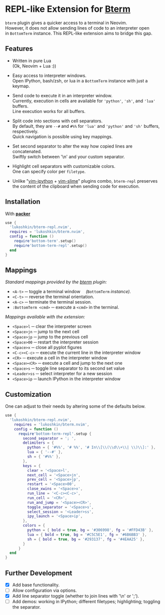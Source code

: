 # REPL-like Extension for [Bterm](https://github.com/lukoshkin/bterm.nvim)

`bterm` plugin gives a quicker access to a terminal in Neovim.  
However, it does not allow sending lines of code to an interpreter open  
in `BottomTerm` instance. This REPL-like extension aims to bridge this gap.


## Features

* Written in pure Lua<br>(Ok, Neovim + Lua :))

* Easy access to interpreter windows.  
  Open IPython, bash/zsh, or lua in a `BottomTerm` instance with just a keymap.

* Send code to execute it in an interpreter window.  
  Currently, execution in cells are available for `'python'`, `'sh'`,
  and `'lua'` buffers.<br>Line execution works for all buffers.

* Split code into sections with cell separators.  
  By default, they are `--#` and `#%%` for `'lua'` and `'python'` and `'sh'`
  buffers, respectively.<br>Quick navigation is possible using key mappings.

* Set second separator to alter the way how copied lines are concatenated.  
  Swiftly switch between '\n' and your custom separator.

* Highlight cell separators with customizable colors.  
  One can specify color per `filetype`.

* Unlike "[vim-ipython](https://github.com/hanschen/vim-ipython-cell)
  \+ [vim-slime](https://github.com/jpalardy/vim-slime)" plugins combo,
  `bterm-repl` preserves<br>the content of the clipboard when sending code for execution.

## Installation

With [**packer**](https://github.com/wbthomason/packer.nvim)

```lua
use {
  'lukoshkin/bterm-repl.nvim',
  requires = 'lukoshkin/bterm.nvim',
  config = function ()
    require'bottom-term'.setup()
    require'bottom-term-repl'.setup()
  end
}
```


## Mappings

_Standard mappings provided by the [bterm](
https://github.com/lukoshkin/bterm.nvim) plugin:_  

* `<A-t>` ─ toggle a terminal window &emsp;_(_`BottomTerm` _instance)._
* `<C-t>` ─ reverse the terminal orientation.
* `<A-c>` ─ terminate the terminal session.
* `:BottomTerm <cmd>` ─ execute a `<cmd>` in the terminal.

_Mappings available with the extension:_

* `<Space>l` ─ clear the interpreter screen
* `<Space>jn` ─ jump to the next cell
* `<Space>jp` ─ jump to the previous cell
* `<Space>00` ─ restart the interpreter session
* `<Space>x` ─ close all pyplot figures
* `<C-c><C-c>` ─ execute the current line in the interpreter window
* `<CR>` ─ execute a cell in the interpreter window
* `<Space><CR>` ─ execute a cell and jump to the next one
* `<Space>s` ─ toggle line separator to its second set value
* `<Leader>ss` ─ select interpreter for a new session
* `<Space>ip` ─ launch IPython in the interpreter window


## Customization

One can adjust to their needs by altering some of the defaults below.

```lua
use {
  'lukoshkin/bterm-repl.nvim',
    requires = 'lukoshkin/bterm.nvim',
    config = function ()
      require'bottom-term-repl'.setup {
        second_separator = '; ',
        delimiters = {
          python = { '#%%', '# %%', '# In\\[\\(\\d\\+\\| \\)\\]:' },
          lua = { '--#' },
          sh = { '#%%' },
        },
        keys = {
          clear = '<Space>l',
          next_cell = '<Space>jn',
          prev_cell = '<Space>jp',
          restart = '<Space>00',
          close_xwins = '<Space>x',
          run_line = '<C-c><C-c>',
          run_cell = '<CR>',
          run_and_jump = '<Space><CR>',
          toggle_separator = '<Space>s',
          select_session = '<Leader>ss',
          ipy_launch = '<Space>ip',
        },
        colors = {
          python = { bold = true, bg = '#306998', fg = '#FFD43B' },
          lua = { bold = true, bg = '#C5C5E1', fg = '#6B6BB3' },
          sh = { bold = true, bg = '#293137', fg = '#4EAA25' },
        }
      }
  end
}
```


## Further Development

- [x] Add base functionality.
- [ ] Allow configuration via options.
- [x] Add line separator toggle (whether to join lines with '\n' or ';').
- [ ] Add demos: working in IPython; different filetypes; highlighting;
      toggling the separator.
